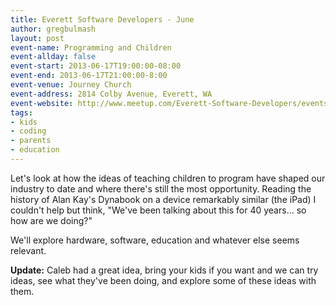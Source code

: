 ```yaml
---
title: Everett Software Developers - June
author: gregbulmash
layout: post
event-name: Programming and Children
event-allday: false
event-start: 2013-06-17T19:00:00-08:00
event-end: 2013-06-17T21:00:00-8:00
event-venue: Journey Church
event-address: 2814 Colby Avenue, Everett, WA
event-website: http://www.meetup.com/Everett-Software-Developers/events/119213462/
tags:
- kids
- coding
- parents
- education
---
```

Let's look at how the ideas of teaching children to program have shaped our industry to date and where there's still the most opportunity.  Reading the history of Alan Kay's Dynabook on a device remarkably similar (the iPad) I couldn't help but think, "We've been talking about this for 40 years... so how are we doing?"

We'll explore hardware, software, education and whatever else seems relevant.

<strong>Update:</strong> Caleb had a great idea, bring your kids if you want and we can try ideas, see what they've been doing, and explore some of these ideas with them.